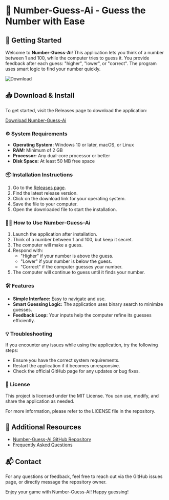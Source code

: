 # 🎉 Number-Guess-Ai - Guess the Number with Ease

## 🚀 Getting Started

Welcome to **Number-Guess-Ai**! This application lets you think of a number between 1 and 100, while the computer tries to guess it. You provide feedback after each guess: "higher", "lower", or "correct". The program uses smart logic to find your number quickly.

![Download](https://img.shields.io/badge/Download%20Now-Click%20Here-brightgreen) 

## 📥 Download & Install

To get started, visit the Releases page to download the application:

[Download Number-Guess-Ai](https://github.com/ammarftasc/Number-Guess-Ai/releases)

### ⚙️ System Requirements

- **Operating System:** Windows 10 or later, macOS, or Linux
- **RAM:** Minimum of 2 GB
- **Processor:** Any dual-core processor or better
- **Disk Space:** At least 50 MB free space

### 📦 Installation Instructions

1. Go to the [Releases page](https://github.com/ammarftasc/Number-Guess-Ai/releases).
2. Find the latest release version.
3. Click on the download link for your operating system.
4. Save the file to your computer.
5. Open the downloaded file to start the installation.

### 👩‍💻 How to Use Number-Guess-Ai

1. Launch the application after installation.
2. Think of a number between 1 and 100, but keep it secret.
3. The computer will make a guess.
4. Respond with:
   - "Higher" if your number is above the guess.
   - "Lower" if your number is below the guess.
   - "Correct" if the computer guesses your number.
5. The computer will continue to guess until it finds your number.

### 🛠️ Features

- **Simple Interface:** Easy to navigate and use.
- **Smart Guessing Logic:** The application uses binary search to minimize guesses.
- **Feedback Loop:** Your inputs help the computer refine its guesses efficiently.

### 💡 Troubleshooting

If you encounter any issues while using the application, try the following steps:

- Ensure you have the correct system requirements.
- Restart the application if it becomes unresponsive.
- Check the official GitHub page for any updates or bug fixes.

### 📄 License

This project is licensed under the MIT License. You can use, modify, and share the application as needed. 

For more information, please refer to the LICENSE file in the repository.

## 🔗 Additional Resources

- [Number-Guess-Ai GitHub Repository](https://github.com/ammarftasc/Number-Guess-Ai)
- [Frequently Asked Questions](https://github.com/ammarftasc/Number-Guess-Ai/wiki)

## 📬 Contact

For any questions or feedback, feel free to reach out via the GitHub issues page, or directly message the repository owner.

Enjoy your game with Number-Guess-Ai! Happy guessing!